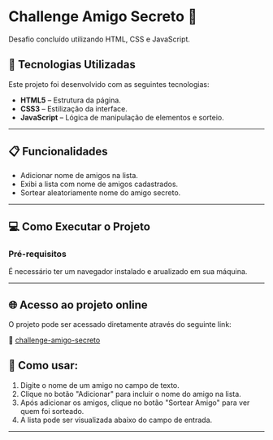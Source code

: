 # Challenge Amigo Secreto 🎁

Desafio concluído utilizando HTML, CSS e JavaScript.

## 🚀 Tecnologias Utilizadas

Este projeto foi desenvolvido com as seguintes tecnologias:

- **HTML5** – Estrutura da página.
- **CSS3** – Estilização da interface.
- **JavaScript** – Lógica de manipulação de elementos e sorteio.

----

## 📋 Funcionalidades

- Adicionar nome de amigos na lista.
- Exibi a lista com nome de amigos cadastrados.
- Sortear aleatoriamente nome do amigo secreto.

----

## 💻 Como Executar o Projeto

### Pré-requisitos

É necessário ter um navegador instalado e arualizado em sua máquina.

----

## 🌐 Acesso ao projeto online

O projeto pode ser acessado diretamente através do seguinte link:

🔗 [challenge-amigo-secreto](https://arhurm.github.io/challenge-amigo-secreto/)


## 📄 Como usar:

1. Digite o nome de um amigo no campo de texto.
2. Clique no botão "Adicionar" para incluir o nome do amigo na lista.
3. Após adicionar os amigos, clique no botão "Sortear Amigo" para ver quem foi sorteado.
4. A lista pode ser visualizada abaixo do campo de entrada.

----
